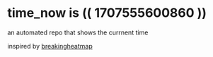 # time_now is (( 1707555600860 ))

an automated repo that shows the currnent time

inspired by [breakingheatmap](https://github.com/breakingheatmap/breakingheatmap)